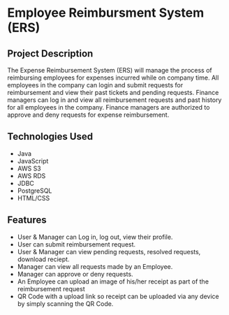 # Employee Reimbursment System (ERS)

## Project Description

The Expense Reimbursement System (ERS) will manage the process of reimbursing employees for expenses incurred while on company time. All employees in the company can login and submit requests for reimbursement and view their past tickets and pending requests. Finance managers can log in and view all reimbursement requests and past history for all employees in the company. Finance managers are authorized to approve and deny requests for expense reimbursement.

## Technologies Used

* Java
* JavaScript
* AWS S3
* AWS RDS
* JDBC
* PostgreSQL
* HTML/CSS

## Features

* User & Manager can Log in, log out, view their profile.
* User can submit reimbursement request.
* User & Manager can view pending requests, resolved requests, download reciept.
* Manager can view all requests made by an Employee.
* Manager can approve or deny requests.
* An Employee can upload an image of his/her receipt as part of the reimbursement request
* QR Code with a upload link so receipt can be uploaded via any device by simply scanning the QR Code. 

